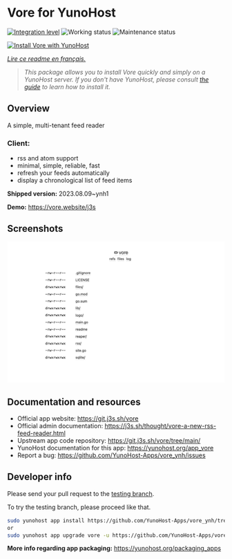 <!--
N.B.: This README was automatically generated by https://github.com/YunoHost/apps/tree/master/tools/README-generator
It shall NOT be edited by hand.
-->

# Vore for YunoHost

[![Integration level](https://dash.yunohost.org/integration/vore.svg)](https://dash.yunohost.org/appci/app/vore) ![Working status](https://ci-apps.yunohost.org/ci/badges/vore.status.svg) ![Maintenance status](https://ci-apps.yunohost.org/ci/badges/vore.maintain.svg)

[![Install Vore with YunoHost](https://install-app.yunohost.org/install-with-yunohost.svg)](https://install-app.yunohost.org/?app=vore)

*[Lire ce readme en français.](./README_fr.md)*

> *This package allows you to install Vore quickly and simply on a YunoHost server.
If you don't have YunoHost, please consult [the guide](https://yunohost.org/#/install) to learn how to install it.*

## Overview

A simple, multi-tenant feed reader

### Client:

- rss and atom support
- minimal, simple, reliable, fast
- refresh your feeds automatically
- display a chronological list of feed items


**Shipped version:** 2023.08.09~ynh1

**Demo:** https://vore.website/j3s

## Screenshots

![Screenshot of Vore](./doc/screenshots/screenshot.png)

## Documentation and resources

* Official app website: <https://git.j3s.sh/vore>
* Official admin documentation: <https://j3s.sh/thought/vore-a-new-rss-feed-reader.html>
* Upstream app code repository: <https://git.j3s.sh/vore/tree/main/>
* YunoHost documentation for this app: <https://yunohost.org/app_vore>
* Report a bug: <https://github.com/YunoHost-Apps/vore_ynh/issues>

## Developer info

Please send your pull request to the [testing branch](https://github.com/YunoHost-Apps/vore_ynh/tree/testing).

To try the testing branch, please proceed like that.

``` bash
sudo yunohost app install https://github.com/YunoHost-Apps/vore_ynh/tree/testing --debug
or
sudo yunohost app upgrade vore -u https://github.com/YunoHost-Apps/vore_ynh/tree/testing --debug
```

**More info regarding app packaging:** <https://yunohost.org/packaging_apps>
